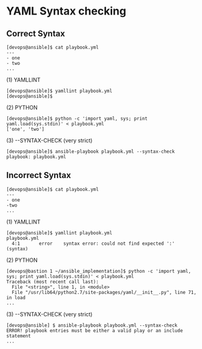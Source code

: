 # YAML Syntax checking

## Correct Syntax ##

```
[devops@ansible]$ cat playbook.yml
---
- one
- two
...
```

(1) YAMLLINT

```
[devops@ansible]$ yamllint playbook.yml
[devops@ansible]$
```

(2) PYTHON
```
[devops@ansible]$ python -c 'import yaml, sys; print yaml.load(sys.stdin)' < playbook.yml
['one', 'two']
```

(3) --SYNTAX-CHECK (very strict)
```
[devops@ansible]$ ansible-playbook playbook.yml --syntax-check
playbook: playbook.yml
```


## Incorrect Syntax ##

```
[devops@ansible]$ cat playbook.yml
---
- one
-two
...
```

(1) YAMLLINT
```
[devops@ansible]$ yamllint playbook.yml
playbook.yml
  4:1       error    syntax error: could not find expected ':' (syntax)
```

(2) PYTHON
```
[devops@bastion 1 ~/ansible_implementation]$ python -c 'import yaml, sys; print yaml.load(sys.stdin)' < playbook.yml
Traceback (most recent call last):
  File "<string>", line 1, in <module>
  File "/usr/lib64/python2.7/site-packages/yaml/__init__.py", line 71, in load
...
```

(3) --SYNTAX-CHECK (very strict)
```
[devops@ansible] $ ansible-playbook playbook.yml --syntax-check
ERROR! playbook entries must be either a valid play or an include statement
...
```
